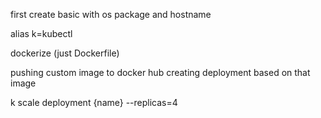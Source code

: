 

first create basic
with os package and hostname

alias k=kubectl

dockerize (just Dockerfile)

pushing custom image to docker hub
creating deployment based on that image


k scale deployment {name} --replicas=4

